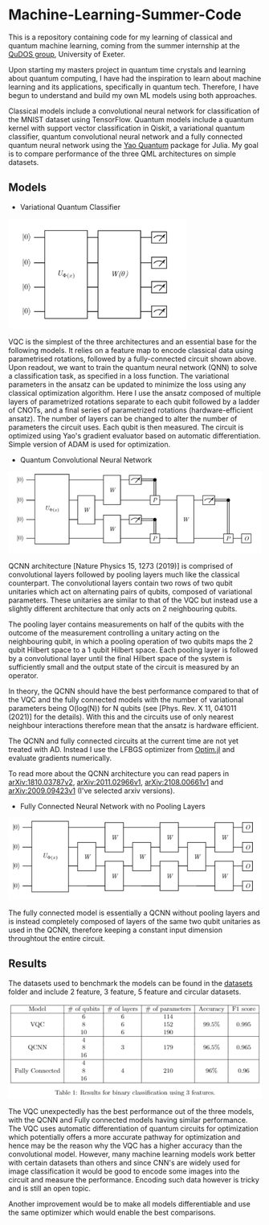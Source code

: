 # Machine-Learning-Summer-Code
This is a repository containing code for my learning of classical and quantum machine learning, coming from the summer internship at the [QuDOS group](https://kyriienko.github.io/), University of Exeter.

Upon starting my masters project in quantum time crystals and learning about quantum computing, I have had the inspiration to learn about machine learning and its applications, specifically in quantum tech. Therefore, I have begun to understand and build my own ML models using both approaches. 

Classical models include a convolutional neural network for classification of the MNIST dataset using TensorFlow. Quantum models include a quantum kernel with support vector classification in Qiskit, a variational quantum classifier, quantum convolutional neural network and a fully connected quantum neural network using the [Yao Quantum](https://yaoquantum.org/) package for Julia. My goal is to compare performance of the three QML architectures on simple datasets.

## Models


* Variational Quantum Classifier

<img src="images/VQC_Circuit.png" height="220">

VQC is the simplest of the three architectures and an essential base for the following models. It relies on a feature map to encode classical data using parametrised rotations, followed by a fully-connected circuit shown above. Upon readout, we want to train the quantum neural network (QNN) to solve a classification task, as specified in a loss function. The variational parameters in the ansatz can be updated to minimize the loss using any classical optimization algorithm. Here I use the ansatz composed of multiple layers of parametrized rotations separate to each qubit followed by a ladder of CNOTs, and a final series of parametrized rotations (hardware-efficient ansatz). The number of layers can be changed to alter the number of parameters the circuit uses. Each qubit is then measured. The circuit is optimized using Yao's gradient evaluator based on automatic differentiation. Simple version of ADAM is used for optimization.

* Quantum Convolutional Neural Network

![qcnn](images/QCNN.png)

QCNN architecture [Nature Physics 15, 1273 (2019)] is comprised of convolutional layers followed by pooling layers much like the classical counterpart. The convolutional layers contain two rows of two qubit unitaries which act on alternating pairs of qubits, composed of variational parameters. These unitaries are similar to that of the VQC but instead use a slightly different architecture that only acts on 2 neighbouring qubits.

The pooling layer contains measurements on half of the qubits with the outcome of the measurement controlling a unitary acting on the neighbouring qubit, in which a pooling operation of two qubits maps the 2 qubit Hilbert space to a 1 qubit Hilbert space. Each pooling layer is followed by a convolutional layer until the final Hilbert space of the system is sufficiently small and the output state of the circuit is measured by an operator.

In theory, the QCNN should have the best performance compared to that of the VQC and the fully connected models with the number of variational parameters being O(log(N)) for N qubits (see [Phys. Rev. X 11, 041011 (2021)] for the details). With this and the circuits use of only nearest neighbour interactions therefore mean that the ansatz is hardware efficient.

The QCNN and fully connected circuits at the current time are not yet treated with AD. Instead I use the LFBGS optimizer from [Optim.jl](https://github.com/JuliaNLSolvers/Optim.jl) and evaluate gradients numerically.

To read more about the QCNN architecture you can read papers in [arXiv:1810.03787v2](https://arxiv.org/pdf/1810.03787.pdf), [arXiv:2011.02966v1](https://arxiv.org/pdf/2011.02966.pdf), [arXiv:2108.00661v1](https://arxiv.org/pdf/2108.00661.pdf) and [arXiv:2009.09423v1](https://arxiv.org/pdf/2009.09423.pdf) (I've selected arxiv versions).


* Fully Connected Neural Network with no Pooling Layers

![fc](images/fully_connected.png)

The fully connected model is essentially a QCNN without pooling layers and is instead completely composed of layers of the same two qubit unitaries as used in the QCNN, therefore keeping a constant input dimension throughtout the entire circuit.

## Results

The datasets used to benchmark the models can be found in the [datasets](datasets/) folder and include 2 feature, 3 feature, 5 feature and circular datasets.

![table](images/3_feature_table.png)

The VQC unexpectedly has the best performance out of the three models, with the QCNN and Fully connected models having similar performance. The VQC uses automatic differentiation of quantum circuits for optimization which potentially offers a more accurate pathway for optimization and hence may be the reason why the VQC has a higher accuracy than the convolutional model. However, many machine learning models work better with certain datasets than others and since CNN's are widely used for image classification it would be good to encode some images into the circuit and measure the performance. Encoding such data however is tricky and is still an open topic.

Another improvement would be to make all models differentiable and use the same optimizer which would enable the best comparisons.
